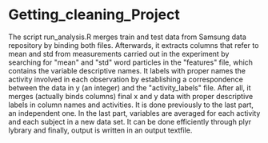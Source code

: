 # Getting_cleaning_Project

The script run_analysis.R merges train and test data from Samsung data repository by binding both files. Afterwards, it extracts columns that refer to mean and std from measurements carried out in the experiment by searching for "mean" and "std" word particles in the "features" file, which contains the variable descriptive names. It labels with proper names the activity involved in each observation by establishing a correspondence between the data in y (an integer) and the "activity_labels" file. After all, it merges (actually binds columns) final  x and y data with proper descriptive labels in column names and activities.
It is done previously to the last part, an independent one. In the last part, variables are averaged for each activity and each subject in a new data set. It can be done efficiently through plyr lybrary and finally, output is written in an output textfile.
